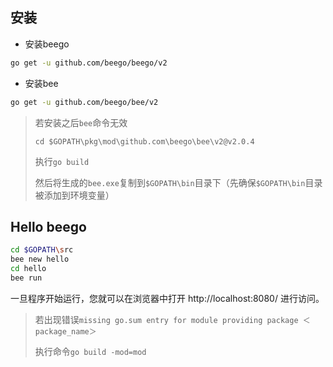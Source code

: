 ## 安装

* 安装beego

```bash
go get -u github.com/beego/beego/v2
```

* 安装bee

```bash
go get -u github.com/beego/bee/v2
```

> 若安装之后`bee`命令无效
>
> `cd $GOPATH\pkg\mod\github.com\beego\bee\v2@v2.0.4` 
>
> 执行`go build`
>
> 然后将生成的`bee.exe`复制到`$GOPATH\bin`目录下（先确保`$GOPATH\bin`目录被添加到环境变量）

## Hello beego

```bash
cd $GOPATH\src
bee new hello
cd hello
bee run
```

一旦程序开始运行，您就可以在浏览器中打开 http://localhost:8080/ 进行访问。

> 若出现错误`missing go.sum entry for module providing package ＜package_name＞`
>
> 执行命令`go build -mod=mod`